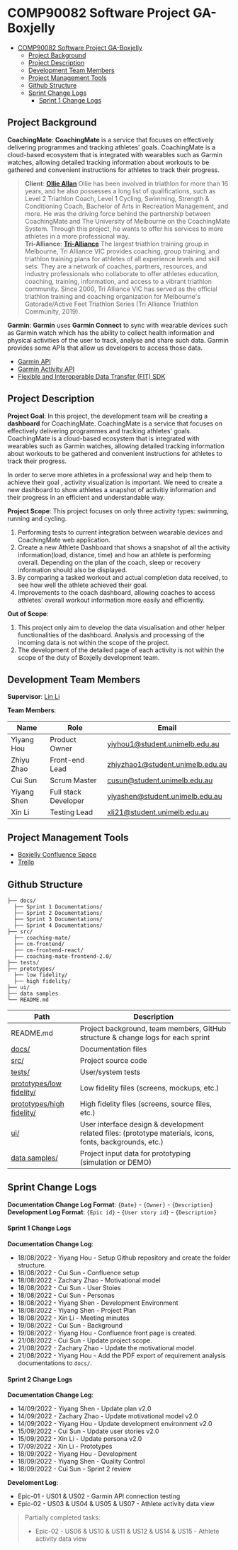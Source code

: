 # COMP90082 Software Project GA-Boxjelly

- [COMP90082 Software Project GA-Boxjelly](#comp90082-software-project-ga-boxjelly)
  - [Project Background](#project-background)
  - [Project Description](#project-description)
  - [Development Team Members](#development-team-members)
  - [Project Management Tools](#project-management-tools)
  - [Github Structure](#github-structure)
  - [Sprint Change Logs](#sprint-change-logs)
      - [Sprint 1 Change Logs](#sprint-1-change-logs)

## Project Background

**CoachingMate**: 
**CoachingMate** is a service that focuses on effectively delivering programmes and tracking athletes' goals. CoachingMate is a cloud-based ecosystem that is integrated with wearables such as Garmin watches, allowing detailed tracking information about workouts to be gathered and convenient instructions for athletes to track their progress.


> **Client**: 
> [**Ollie Allan**](https://vic.tri-alliance.com/ollie-allan/)
>Ollie has been involved in triathlon for more than 16 years, and he also possesses a long list of qualifications, such as Level 2 Triathlon Coach, Level 1 Cycling, Swimming, Strength & Conditioning Coach, Bachelor of Arts in Recreation Management, and more. He was the driving force behind the partnership between CoachingMate and The University of Melbourne on the CoachingMate System. Through this project, he wants to offer his services to more athletes in a more professional way.<br>
> **Tri-Alliance**:
> [**Tri-Alliance**](https://vic.tri-alliance.com/about/)
>The largest triathlon training group in Melbourne, Tri Alliance VIC provides coaching, group training, and triathlon training plans for athletes of all experience levels and skill sets. They are a network of coaches, partners, resources, and industry professionals who collaborate to offer athletes education, coaching, training, information, and access to a vibrant triathlon community. Since 2000, Tri Alliance VIC has served as the official triathlon training and coaching organization for Melbourne's Gatorade/Active Feet Triathlon Series (Tri Alliance Triathlon Community, 2019).


**Garmin**: 
**Garmin** uses **Garmin Connect** to sync with wearable devices such as Garmin watch which has the ability to collect health information and physical activities of the user to track, analyse and share such data. Garmin provides some APIs that allow us developers to access those data.

- [Garmin API](https://developer.garmin.com/gc-developer-program/overview/)
- [Garmin Activity API](https://developer.garmin.com/gc-developer-program/activity-api/)
- [Flexible and Interoperable Data Transfer (FIT) SDK](https://developer.garmin.com/fit/overview/)

## Project Description

**Project Goal**:
In this project, the development team will be creating a **dashboard** for CoachingMate. CoachingMate is a service that focuses on effectively delivering programmes and tracking athletes' goals. CoachingMate is a cloud-based ecosystem that is integrated with wearables such as Garmin watches, allowing detailed tracking information about workouts to be gathered and convenient instructions for athletes to track their progress. 

In order to serve more athletes in a professional way and help them to achieve their goal , activity visualization is important. We need to create a new dashboard to show athletes a snapshot of activitiy information and their progress in an efficient and understandable way.

**Project Scope**: 
This project focuses on only three activity types: swimming, running and cycling.
1. Performing tests to current integration between wearable devices and CoachingMate web application.
2. Create a new Athlete Dashboard that shows a snapshot of all the activity information(load, distance, time) and how an athlete is performing overall. Depending on the plan of the coach, sleep or recovery information should also be displayed.
3. By comparing a tasked workout and actual completion data received, to see how well the athlete achieved their goal.
4. Improvements to the coach dashboard, allowing coaches to access athletes' overall workout information more easily and efficiently.

**Out of Scope**:
1. This project only aim to develop the data visualisation and other helper functionalities of the dashboard. Analysis and processing of the incoming data is not within the scope of the project.
2. The development of the detailed page of each activity is not within the scope of the duty of Boxjelly development team.

## Development Team Members
**Supervisor**: [Lin Li](lin.li10@unimelb.edu.au)

**Team Members**: 

| Name           | Role     | Email                                 |
| -------------- | -------  | ------------------------------------- |
| Yiyang Hou   | Product Owner        | yiyhou1@student.unimelb.edu.au   |
| Zhiyu Zhao   | Front-end Lead       | zhiyzhao1@student.unimelb.edu.au |
| Cui Sun      | Scrum Master         | cusun@student.unimelb.edu.au     |
| Yiyang Shen  | Full stack Developer | yiyashen@student.unimelb.edu.au  |
| Xin Li       | Testing Lead         | xli21@student.unimelb.edu.au     |

## Project Management Tools

- [Boxjelly Confluence Space](https://confluence.cis.unimelb.edu.au:8443/display/COMP900822022SM2GABoxJelly)
- [Trello](https://trello.com/b/dhVT1pbF/coachingmate-dashboard-ga-boxjelly) 

## Github Structure

```shell
├── docs/
  ├── Sprint 1 Documentations/
  ├── Sprint 2 Documentations/
  ├── Sprint 3 Documentations/
  ├── Sprint 4 Documentations/
├── src/
​  ├── coaching-mate/
​  ├── cm-frontend/	
  ├── cm-frontend-react/		
  ├── coaching-mate-frontend-2.0/	
├── tests/ 
├── prototypes/
  ├── low fidelity/
  ├── high fidelity/ 
├── ui/ 
├── data samples
└── README.md
```

| Path                      | Description                                                                                               |
| ------------------------- | --------------------------------------------------------------------------------------------------------- |
| README.md                 | Project background, team members, GitHub structure & change logs for each sprint                          |
| [docs/](./docs/)                     | Documentation files                                                                            |
| [src/](./src/)                      | Project source code                                                                                       |
| [tests/](./tests/)                    | User/system tests                                                                                         |
| [prototypes/low fidelity/](./prototypes/low%20fidelity/)  | Low fidelity files (screens, mockups, etc.)                                                               |
| [prototypes/high fidelity/](./prototypes/high%20fidelity/) | High fidelity files (screens, source files, etc.)                                                         |
| [ui/](./ui/)                       | User interface design & development related files: (prototype materials, icons, fonts, backgrounds, etc.) |
| [data samples/](./data%20samples/)             | Project input data for prototyping (simulation or DEMO)  

## Sprint Change Logs

**Documentation Change Log Format**: `{Date}` - `{Owner}` - `{Description}` <br>
**Development Log Format**: `{Epic id}` - `{User story id}` - `{Description}`

#### Sprint 1 Change Logs

**Documentation Change Log**:<br>
- 18/08/2022 - Yiyang Hou - Setup Github repository and create the folder structure.<br>
- 18/08/2022 - Cui Sun - Confluence setup<br>
- 18/08/2022 - Zachary Zhao - Motivational model<br>
- 18/08/2022 - Cui Sun - User Stoies <br>
- 18/08/2022 - Cui Sun - Personas<br>
- 18/08/2022 - Yiyang Shen - Development Environment<br>
- 18/08/2022 - Yiyang Shen - Project Plan <br>
- 18/08/2022 - Xin Li - Meeting minutes<br>
- 19/08/2022 - Cui Sun - Background<br>
- 19/08/2022 - Yiyang Hou - Confluence front page is created.<br>
- 21/08/2022 - Cui Sun - Update project scope.<br>
- 21/08/2022 - Zachary Zhao - Update the motivational model.<br>
- 21/08/2022 - Yiyang Hou - Add the PDF export of requirement analysis documentations to `docs/`.<br>

#### Sprint 2 Change Logs

**Documentation Change Log**:<br>
- 14/09/2022 - Yiyang Shen - Update plan v2.0
- 14/09/2022 - Zachary Zhao - Update motivational model v2.0
- 14/09/2022 - Yiyang Hou - Update development environment v2.0
- 15/09/2022 - Cui Sun - Update user stories v2.0
- 15/09/2022 - Xin Li - Update persona v2.0
- 17/09/2022 - Xin Li - Prototypes
- 18/09/2022 - Yiyang Hou - Development
- 18/09/2022 - Yiyang Shen - Quality Control
- 18/09/2022 - Cui Sun - Sprint 2 review

**Develoment Log**:<br>
- Epic-01 - US01 & US02 - Garmin API connection testing
- Epic-02 - US03 & US04 & US05 & US07 - Athlete activity data view

> Partially completed tasks:
> - Epic-02 - US06 & US10 & US11 & US12 & US14 & US15 - Athlete activity data view
